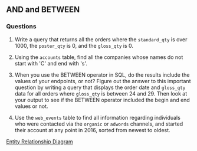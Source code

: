 ## AND and BETWEEN

### Questions

1. Write a query that returns all the orders where the ```standard_qty``` is over 1000, the ```poster_qty``` is 0, and the ```gloss_qty``` is 0. 

2. Using the ```accounts``` table, find all the companies whose names do not start with 'C' and end with 's'.

3. When you use the BETWEEN operator in SQL, do the results include the values of your endpoints, or not? Figure out the answer to this important question by writing a query that displays the order date and ```gloss_qty``` data for all orders where ```gloss_qty``` is between 24 and 29. Then look at your output to see if the BETWEEN operator included the begin and end values or not.

4. Use the ```web_events``` table to find all information regarding individuals who were contacted via the ```organic``` or ```adwords``` channels, and started their account at any point in 2016, sorted from newest to oldest.

[Entity Relationship Diagram](https://user-images.githubusercontent.com/122201501/216366555-d9a100f4-a9bf-4bba-b92d-9ce6c1c4a030.png)
